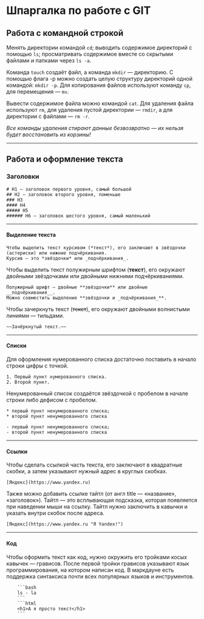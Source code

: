 # Шпаргалка по работе с GIT

## Работа с командной строкой

Менять директории командой ```cd```;
выводить содержимое директорий с помощью ```ls```;
просматривать содержимое вместе со скрытыми файлами и папками через ```ls -a```.


Команда ```touch``` создаёт файл, а команда ```mkdir``` — директорию.
С помощью флага -p можно создать целую структуру директорий одной командой: ```mkdir -p```.
Для копирования файлов используют команду ```cp```, для перемещения — ```mv```.


Вывести содержимое файла можно командой ```cat```.
Для удаления файла используют ```rm```, для удаления пустой директории — ```rmdir```, а для директории с файлами — ```rm -r```.

*Все команды удаления стирают данные безвозвратно — их нельзя будет восстановить из корзины!*


___
## Работа и оформление текста
### Заголовки


```
# H1 — заголовок первого уровня, самый большой
## H2 — заголовок второго уровня, поменьше
### H3
#### H4
##### H5
###### H6 — заголовок шестого уровня, самый маленький
```
___

#### Выделение текста
```
Чтобы выделить текст курсивом (*текст*), его заключают в звёздочки (астериски) или нижние подчёркивания.
Курсив — это *звёздочки* или _подчёркивания_. 
```

Чтобы выделить текст полужирным шрифтом (**текст**), его окружают двойными звёздочками или двойными нижними подчёркиваниями.

```
Полужирный шрифт — двойные **звёздочки** или двойные __подчёркивания__.
Можно совместить выделение **звёздочки и _подчёркивания_**.
```


Чтобы зачеркнуть текст (~~текст~~), его окружают двойными волнистыми линиями — тильдами.

```
~~Зачёркнутый текст.~~
``` 

___


#### Списки

Для оформления нумерованного списка достаточно поставить в начало строки цифры с точкой.
```
1. Первый пункт нумерованного списка.
2. Второй пункт.
```


Ненумерованный список создаётся звёздочкой с пробелом в начале строки либо дефисом с пробелом.
```
* первый пункт ненумерованного списка;
* второй пункт ненумерованного списка

- первый пункт ненумерованного списка;
- второй пункт ненумерованного списка
```
___

#### Ссылки
Чтобы сделать ссылкой часть текста, его заключают в квадратные скобки, а затем указывают нужный адрес в круглых скобках.

```
[Яндекс](https://www.yandex.ru) 
```

Также можно добавить ссылке тайтл (от англ title — «название», «заголовок»). Тайтл — это всплывающая подсказка, которая появляется при наведении мыши на ссылку. Тайтл нужно заключить в кавычки и указать внутри скобок после адреса.

```
[Яндекс](https://www.yandex.ru "Я Yandex!") 
```

___

#### Код

Чтобы оформить текст как код, нужно окружить его тройками косых кавычек — грависов. После первой тройки грависов указывают язык программирования, на котором написан код. В маркдауне есть поддержка синтаксиса почти всех популярных языков и инструментов.
```
    ```bash
    ls - la
    ```
    ```html
    <h1>А я просто текст</h1>
    ``` 
```
